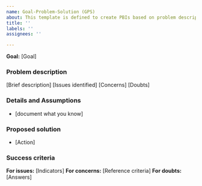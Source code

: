```yaml
---
name: Goal-Problem-Solution (GPS)
about: This template is defined to create PBIs based on problem description.
title: ''
labels: ''
assignees: ''

---
```


**Goal:** [Goal]  
### Problem description
 [Brief description]
 [Issues identified]
 [Concerns]
 [Doubts]
    
 ### Details and Assumptions
 * [document what you know]
   
 ### Proposed solution
 * [Action]

 ### Success criteria
 **For issues:**
 [Indicators]
 **For concerns:**
 [Reference criteria]
 **For doubts:**
 [Answers]

